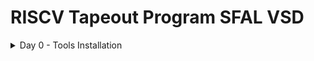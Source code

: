# RISCV Tapeout Program SFAL VSD

<details>
	<summary>Day 0 - Tools Installation </summary>
	
# Day 0 - Tools Installation
## Yosys
```
Attached below are the screenshots os its succesfull installation.



## Iverilog
```
Attached below are the screenshots os its succesfull installation.

## GTKWave
```
Attached below are the screenshots os its succesfull installation.
</details>
